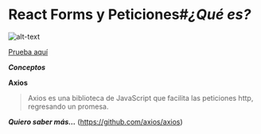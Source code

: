 # React Forms y Peticiones#***¿Qué es?***

![alt-text](https://cdn-images-1.medium.com/max/2000/1*q9CRTmO258jWLsMZAd5JLw.png)

[Prueba aquí](https://repl.it/@EduDevf/reactauthorsapp "replit")

***Conceptos***

**Axios**
>Axios es una biblioteca de JavaScript que facilita las peticiones http, regresando un promesa.


***Quiero saber más...***
(https://github.com/axios/axios)
